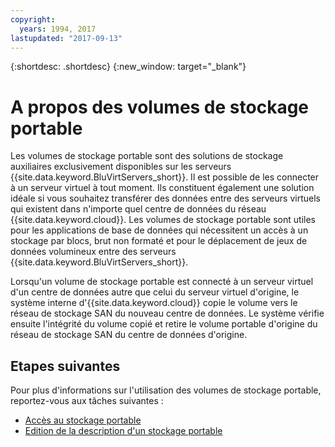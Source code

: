 ```yaml
---
copyright:
  years: 1994, 2017
lastupdated: "2017-09-13"
---
```


{:shortdesc: .shortdesc}
{:new_window: target="_blank"}

# A propos des volumes de stockage portable

Les volumes de stockage portable sont des solutions de stockage auxiliaires exclusivement disponibles sur les serveurs {{site.data.keyword.BluVirtServers_short}}. Il est possible de les connecter à un serveur virtuel à tout moment. Ils constituent également une solution idéale si vous souhaitez transférer des données entre des serveurs virtuels qui existent dans n'importe quel centre de données du réseau {{site.data.keyword.cloud}}. Les volumes de stockage portable sont utiles pour les applications de base de données qui nécessitent un accès à un stockage par blocs, brut non formaté et pour le déplacement de jeux de données volumineux entre des serveurs {{site.data.keyword.BluVirtServers_short}}.

Lorsqu'un volume de stockage portable est connecté à un serveur virtuel d'un centre de données autre que celui du serveur virtuel d'origine, le système interne d'{{site.data.keyword.cloud}} copie le volume vers le réseau de stockage SAN du nouveau centre de données. Le système vérifie ensuite l'intégrité du volume copié et retire le volume portable d'origine du réseau de stockage SAN du centre de données d'origine.

## Etapes suivantes
Pour plus d'informations sur l'utilisation des volumes de stockage portable, reportez-vous aux tâches suivantes :
* [Accès au stockage portable](/docs/vsi/storage?topic=virtual-servers-accessing-portable-storage)
* [Edition de la description d'un stockage portable](/docs/vsi/storage?topic=virtual-servers-editing-a-portable-storage-description)
